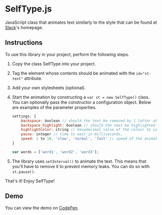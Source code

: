# SelfType.js

JavaScript class that animates text similarly to the style that can be found at [Slack][]'s homepage.

## Instructions

To use this library in your project, perform the following steps.

1. Copy the class SelfType into your project.
2. Tag the element whose contents should be animated with the `id="st-text"` attribute.
3. Add your own stylesheets (optional).
4. Start the animation by constructing a `var st = new SelfType()` class. You can optionally pass the constructor a configuration object. Below are examples of the parameter properties.
	```javascript
	settings: {
        backspace: boolean // should the text be removed by 1 letter at a time?
        backspace_highlight: boolean // should the text be highlighted before being deleted? (only if backspace is set to false)
        highlightColor: string // hexadecimal value of the colour to use for the highlight
		pause: integer // time to wait in milliseconds,
		speed: 1 to 10, 'slow', 'normal', 'fast' // speed of the animation
	}
	```

	```javascript
	var words = ['word1', 'word2', 'word3'];
	```
5. The library uses `setInterval()` to animate the text. This means that you'll have to remove it to prevent memory leaks. You can do so with `st.pause()`.

That's it! Enjoy SelfType!

## Demo

You can view the demo on [CodePen].

[codepen]: http://codepen.io/lmenus/pen/eZOYXo "SelfType.js demo"
[slack]: http://slack.com "Slack's Homepage"
